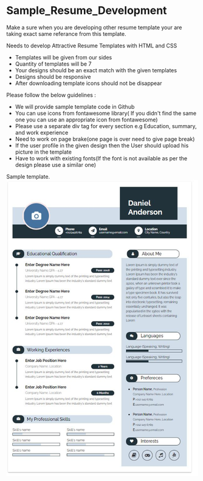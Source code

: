 # Sample_Resume_Development

Make a sure when you are developing other resume template your are taking exact same referance from this template.


Needs to develop Attractive Resume Templates with HTML and CSS
- Templates will be given from our sides
- Quantity of templates will be 7
- Your designs should be an exact match with the given templates
- Designs should be responsive
- After downloading template icons should not be disappear

Please follow the below guidelines :
- We will provide sample template code in Github
- You can use icons from fontawesome library( If you didn't find the same one you can use an  appropriate icon from fontawesome)
- Please use a separate div tag for every section e.g Education, summary, and work  experience
- Need to work on page brake(one page is over need to give page break)
- If the user profile in the given design then the User should upload his picture in the template
- Have to work with existing fonts(If the font is not available as per the design please use a similar one)


Sample template.
![alt text](https://github.com/pratham98k/Sample_Resume_Development/blob/main/Sample-resume.jpg)
